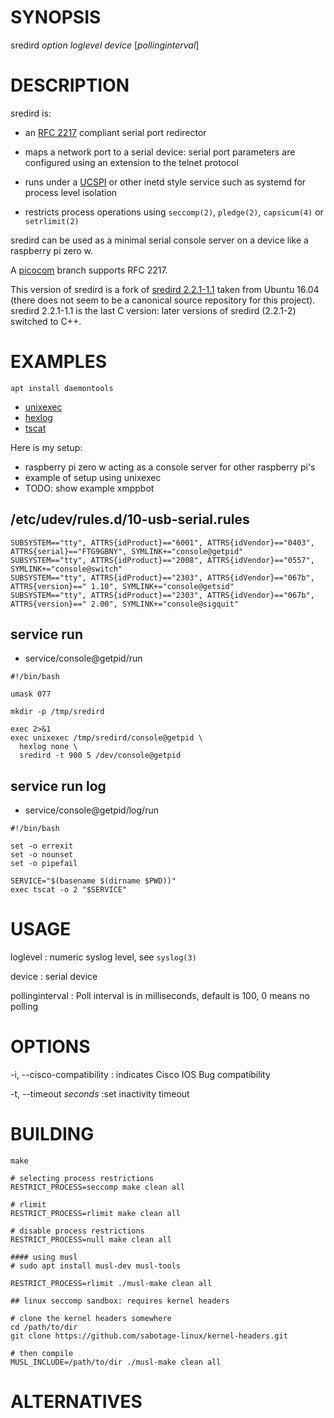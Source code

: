 # SYNOPSIS

sredird *option* *loglevel* *device* [*pollinginterval*]

# DESCRIPTION

sredird is:

* an [RFC 2217](https://datatracker.ietf.org/doc/html/rfc2217) compliant
  serial port redirector

* maps a network port to a serial device: serial port parameters are
  configured using an extension to the telnet protocol

* runs under a [UCSPI](http://cr.yp.to/proto/ucspi.txt) or other inetd
  style service such as systemd for process level isolation

* restricts process operations using `seccomp(2)`, `pledge(2)`,
  `capsicum(4)` or `setrlimit(2)`

sredird can be used as a minimal serial console server on a device like
a raspberry pi zero w.

A [picocom](https://github.com/npat-efault/picocom/tree/rfc2217) branch
supports RFC 2217.

This version of sredird is a fork of [sredird
2.2.1-1.1](https://github.com/msantos/sredird/blob/master/README)
taken from Ubuntu 16.04 (there does not seem to be a canonical source
repository for this project). sredird 2.2.1-1.1 is the last C version:
later versions of sredird (2.2.1-2) switched to C++.

# EXAMPLES

```
apt install daemontools
```

* [unixexec](https://github.com/msantos/unixexec)
* [hexlog](https://github.com/msantos/hexlog)
* [tscat](https://github.com/msantos/tscat)

Here is my setup:

* raspberry pi zero w acting as a console server for other raspberry pi's
* example of setup using unixexec
* TODO: show example xmppbot

## /etc/udev/rules.d/10-usb-serial.rules

```
SUBSYSTEM=="tty", ATTRS{idProduct}=="6001", ATTRS{idVendor}=="0403", ATTRS{serial}=="FTG9GBNY", SYMLINK+="console@getpid"
SUBSYSTEM=="tty", ATTRS{idProduct}=="2008", ATTRS{idVendor}=="0557", SYMLINK+="console@switch"
SUBSYSTEM=="tty", ATTRS{idProduct}=="2303", ATTRS{idVendor}=="067b", ATTRS{version}==" 1.10", SYMLINK+="console@getsid"
SUBSYSTEM=="tty", ATTRS{idProduct}=="2303", ATTRS{idVendor}=="067b", ATTRS{version}==" 2.00", SYMLINK+="console@sigquit"
```

## service run

* service/console@getpid/run

```
#!/bin/bash

umask 077

mkdir -p /tmp/sredird

exec 2>&1
exec unixexec /tmp/sredird/console@getpid \
  hexlog none \
  sredird -t 900 5 /dev/console@getpid
```

## service run log

* service/console@getpid/log/run

```
#!/bin/bash

set -o errexit
set -o nounset
set -o pipefail

SERVICE="$(basename $(dirname $PWD))"
exec tscat -o 2 "$SERVICE"
```

# USAGE

loglevel
: numeric syslog level, see `syslog(3)`

device
: serial device

pollinginterval
: Poll interval is in milliseconds, default is 100, 0 means no polling

# OPTIONS

-i, --cisco-compatibility
: indicates Cisco IOS Bug compatibility

-t, --timeout *seconds*
:set inactivity timeout

# BUILDING

```
make

# selecting process restrictions
RESTRICT_PROCESS=seccomp make clean all

# rlimit
RESTRICT_PROCESS=rlimit make clean all

# disable process restrictions
RESTRICT_PROCESS=null make clean all

#### using musl
# sudo apt install musl-dev musl-tools

RESTRICT_PROCESS=rlimit ./musl-make clean all

## linux seccomp sandbox: requires kernel headers

# clone the kernel headers somewhere
cd /path/to/dir
git clone https://github.com/sabotage-linux/kernel-headers.git

# then compile
MUSL_INCLUDE=/path/to/dir ./musl-make clean all
```

# ALTERNATIVES
